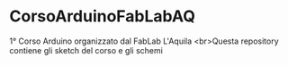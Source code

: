 # CorsoArduinoFabLabAQ
1° Corso Arduino organizzato dal FabLab L'Aquila &lt;br>Questa repository contiene gli sketch del corso e gli schemi
